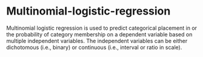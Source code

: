 # Multinomial-logistic-regression
Multinomial logistic regression is used to predict categorical placement in or the probability of category membership on a dependent variable based on multiple independent variables. The independent variables can be either dichotomous (i.e., binary) or continuous (i.e., interval or ratio in scale).

